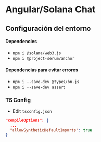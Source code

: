 # Angular/Solana Chat

## Configuración del entorno

#### Dependencies

- `npm i @solana/web3.js`
- `npm i @project-serum/anchor`

#### Dependencias para evitar errores

- `npm i --save-dev @types/bn.js`
- `npm i --save-dev assert`

### TS Config

- Edit `tsconfig.json`
```json
"compileOptions": {
  ...
  "allowSyntheticDefaultImports": true
}
```
